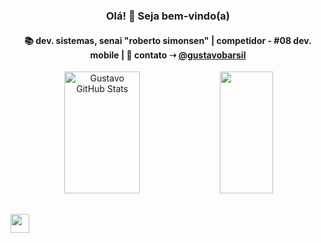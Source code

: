 <h3 align="center">Olá! 👋 Seja bem-vindo(a)</h3>

<h4 align="center">
📚 dev. sistemas, senai "roberto simonsen"  | competidor - #08 dev. mobile | 💬 contato ➝ <a href="https://www.linkedin.com/in/gustavobarsil/">@gustavobarsil</a>
</h4>




<div align="center">  
  <img width="49%" height="195px" src="https://github-readme-stats.vercel.app/api?username=gusbarsil&show_icons=true&count_private=true&hide_border=true&title_color=fff&icon_color=fff&text_color=c9d1d9&bg_color=0d1117" alt="Gustavo GitHub Stats" /> 
  <img width="41%" height="195px" src="https://github-readme-stats.vercel.app/api/top-langs/?username=gusbarsil&layout=compact&hide_border=true&title_color=fff&text_color=fff&bg_color=0d1117" />
</div>

##

<div>
  <a href="https://www.linkedin.com/in/gustavobarsil/">
<img src="https://cdn.jsdelivr.net/gh/devicons/devicon/icons/linkedin/linkedin-original.svg" height="30px" />
  </a>
</div>
